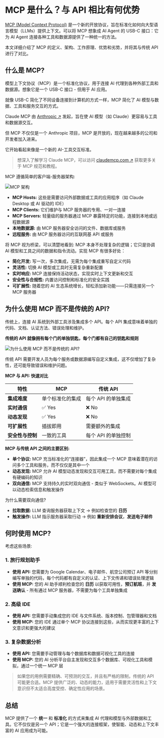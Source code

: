 # MCP 是什么？与 API 相比有何优势

[MCP (Model Context Protocol)](/) 是一个新的开放协议，旨在标准化如何向大型语言模型（LLMs）提供上下文。可以将 MCP 想象成 AI Agent 的 USB-C 接口：它为 AI Agent 连接各种工具和数据源提供了一种统一的方法。

本文详细介绍了 MCP 的定义、架构、工作原理、优势和劣势，并将其与传统 API 进行了对比。

## 什么是 MCP?

模型上下文协议（MCP）是一个标准化协议，用于连接 AI 代理到各种外部工具和数据源。想象它是一个 USB-C 接口 - 但用于 AI 应用。

就像 USB-C 简化了不同设备连接到计算机的方式一样，MCP 简化了 AI 模型与数据、工具和服务交互的方式。

Claude MCP 由 [Anthropic ↗](https://www.anthropic.com/news/model-context-protocol) 发起，旨在使 AI 模型（如 Claude）更容易与工具和数据源交互。

但 MCP 不仅仅是一个 Anthropic 项目，MCP 是开放的，现在越来越多的公司和开发者加入进来。

它开始看起来像是一个新的 AI-工具交互标准。

> 想深入了解学习 Claude MCP，可以访问 [claudemcp.com ↗](https://www.claudemcp.com) 获取更多关于 MCP 规范和教程。

MCP 遵循简单的客户端-服务器架构:

![MCP 架构](https://mcp.programnotes.cn/images/blog/what-is-mcp.png)

- **MCP Hosts:** 这些是需要访问外部数据或工具的应用程序（如 Claude Desktop 或 AI 驱动的 IDE）
- **MCP Clients:** 它们维护与 MCP 服务器的专用、一对一连接
- **MCP Servers:** 轻量级的服务器通过 MCP 暴露特定的功能，连接到本地或远程数据源
- **本地数据源:** 由 MCP 服务器安全访问的文件、数据库或服务
- **远程服务:** 由 MCP 服务器访问的互联网基 API 或服务

将 MCP 视为桥梁，可以清楚地看到: MCP 本身不处理复杂的逻辑；它只是协调 AI 模型和工具之间的数据和指令流动。实现 MCP 有很多好处：

- **简化开发:** 写一次，多次集成，无需为每个集成重写自定义代码
- **灵活性:** 切换 AI 模型或工具时无需复杂重新配置
- **实时响应:** MCP 连接保持活动状态，实现实时上下文更新和交互
- **安全性与合规性:** 内置访问控制和标准化的安全实践
- **可扩展性:** 随着您的 AI 生态系统增长，轻松添加新功能——只需连接另一个 MCP 服务器

## 为什么使用 MCP 而不是传统的 API?

传统上，连接 AI 系统到外部工具涉及集成多个 API。每个 API 集成意味着单独的代码、文档、认证方法、错误处理和维护。

**传统的 API 就像拥有每个门的单独钥匙，每个门都有自己的钥匙和规则**

![为什么使用 MCP 而不是传统的 API?](https://mcp.programnotes.cn/images/blog/api-own-keys.png)

传统 API 需要开发人员为每个服务或数据源编写自定义集成，这不仅增加了复杂性，还可能导致错误和维护问题。

**MCP 与 API: 快速对比**

| 特性             | MCP              | 传统 API            |
| ---------------- | ---------------- | ------------------- |
| **集成难度**     | 单个标准化的集成 | 每个 API 的单独集成 |
| **实时通信**     | ✅ Yes            | ❌ No                |
| **动态发现**     | ✅ Yes            | ❌ No                |
| **可扩展性**     | 插拔即用         | 需要额外的集成      |
| **安全性与控制** | 一致的工具       | 每个 API 的单独控制 |

**MCP 与传统 API 之间的主要区别:**

- **单个协议:** MCP 充当标准化的“连接器”，因此集成一个 MCP 意味着潜在的访问多个工具和服务，而不仅仅是其中一个
- **动态发现:** MCP 允许 AI 模型动态发现和交互可用工具，而不需要对每个集成有硬编码的知识
- **双向通信:** MCP 支持持久的实时双向通信 - 类似于 WebSockets。AI 模型可以动态检索信息和触发操作

为什么需要双向通信?

- **拉取数据:** LLM 查询服务器获取上下文 → 例如检查您的 **日历**
- **触发操作:** LLM 指示服务器采取行动 → 例如 **重新安排会议**，**发送电子邮件**

## 何时使用 MCP?

考虑这些场景:

### 1. 旅行规划助手

- **使用 API:** 您需要为 Google Calendar、电子邮件、航空公司预订 API 等分别编写单独的代码，每个代码都有自定义的认证、上下文传递和错误处理逻辑
- **使用 MCP:** 您的 AI 助手顺利检查您的 **日历** 以获取可用性，**预订航班**，并 **发送确认** - 所有通过 MCP 服务器，不需要为每个工具单独集成

### 2. 高级 IDE

- **使用 API:** 您需要手动集成您的 IDE 与文件系统、版本控制、包管理器和文档
- **使用 MCP:** 您的 IDE 通过单个 MCP 协议连接到这些，从而实现更丰富的上下文意识和更强大的建议

### 3. 复杂数据分析

- **使用 API:** 您需要手动管理与每个数据库和数据可视化工具的连接
- **使用 MCP:** 您的 AI 分析平台自主发现和交互多个数据库、可视化工具和模拟，通过一个统一 MCP 层

> 如果您的用例需要精确、可预测的交互，并且有严格的限制，传统的 API 可能更合适。MCP 提供广泛的、动态的能力，适用于需要灵活性和上下文意识但不太适合高度受控、确定性应用的场景。

## 总结

MCP 提供了一个 **统一** 和 **标准化** 的方式来集成 AI 代理和模型与外部数据和工具。它不仅仅是另一个 API；它是一个强大的连接框架，使智能、动态和上下文丰富的 AI 应用成为可能。
